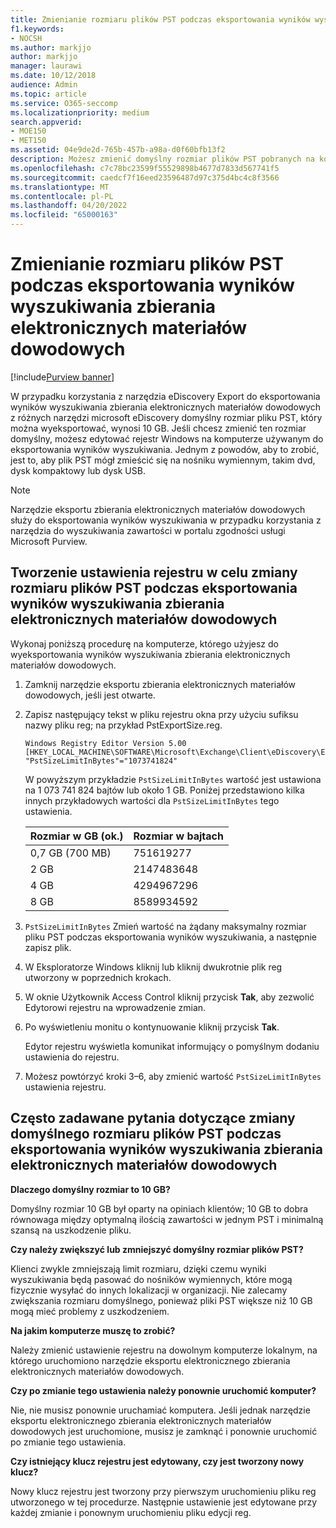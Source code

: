 ```yaml
---
title: Zmienianie rozmiaru plików PST podczas eksportowania wyników wyszukiwania zbierania elektronicznych materiałów dowodowych
f1.keywords:
- NOCSH
ms.author: markjjo
author: markjjo
manager: laurawi
ms.date: 10/12/2018
audience: Admin
ms.topic: article
ms.service: O365-seccomp
ms.localizationpriority: medium
search.appverid:
- MOE150
- MET150
ms.assetid: 04e9de2d-765b-457b-a98a-d0f60bfb13f2
description: Możesz zmienić domyślny rozmiar plików PST pobranych na komputer podczas eksportowania wyników wyszukiwania zbierania elektronicznych materiałów dowodowych.
ms.openlocfilehash: c7c78bc23599f55529898b4677d7833d567741f5
ms.sourcegitcommit: caedcf7f16eed23596487d97c375d4bc4c8f3566
ms.translationtype: MT
ms.contentlocale: pl-PL
ms.lasthandoff: 04/20/2022
ms.locfileid: "65000163"
---
```

# <a name="change-the-size-of-pst-files-when-exporting-ediscovery-search-results"></a>Zmienianie rozmiaru plików PST podczas eksportowania wyników wyszukiwania zbierania elektronicznych materiałów dowodowych

[!include[Purview banner](../includes/purview-rebrand-banner.md)]

W przypadku korzystania z narzędzia eDiscovery Export do eksportowania wyników wyszukiwania zbierania elektronicznych materiałów dowodowych z różnych narzędzi microsoft eDiscovery domyślny rozmiar pliku PST, który można wyeksportować, wynosi 10 GB. Jeśli chcesz zmienić ten rozmiar domyślny, możesz edytować rejestr Windows na komputerze używanym do eksportowania wyników wyszukiwania. Jednym z powodów, aby to zrobić, jest to, aby plik PST mógł zmieścić się na nośniku wymiennym, takim dvd, dysk kompaktowy lub dysk USB. 
  
> [!NOTE]
> Narzędzie eksportu zbierania elektronicznych materiałów dowodowych służy do eksportowania wyników wyszukiwania w przypadku korzystania z narzędzia do wyszukiwania zawartości w portalu zgodności usługi Microsoft Purview.
  
## <a name="create-a-registry-setting-to-change-the-size-of-pst-files-when-you-export-ediscovery-search-results"></a>Tworzenie ustawienia rejestru w celu zmiany rozmiaru plików PST podczas eksportowania wyników wyszukiwania zbierania elektronicznych materiałów dowodowych

Wykonaj poniższą procedurę na komputerze, którego użyjesz do wyeksportowania wyników wyszukiwania zbierania elektronicznych materiałów dowodowych.
  
1. Zamknij narzędzie eksportu zbierania elektronicznych materiałów dowodowych, jeśli jest otwarte. 
    
2. Zapisz następujący tekst w pliku rejestru okna przy użyciu sufiksu nazwy pliku reg; na przykład PstExportSize.reg. 
    
    ```text
    Windows Registry Editor Version 5.00
    [HKEY_LOCAL_MACHINE\SOFTWARE\Microsoft\Exchange\Client\eDiscovery\ExportTool]
    "PstSizeLimitInBytes"="1073741824"
    ```

    W powyższym przykładzie  `PstSizeLimitInBytes` wartość jest ustawiona na 1 073 741 824 bajtów lub około 1 GB. Poniżej przedstawiono kilka innych przykładowych wartości dla  `PstSizeLimitInBytes` tego ustawienia. 
    
    |**Rozmiar w GB (ok.)**|**Rozmiar w bajtach**|
    |:-----|:-----|
    |0,7 GB (700 MB)  <br/> |751619277  <br/> |
    |2 GB  <br/> |2147483648  <br/> |
    |4 GB  <br/> |4294967296  <br/> |
    |8 GB  <br/> |8589934592  <br/> |
   
3. `PstSizeLimitInBytes` Zmień wartość na żądany maksymalny rozmiar pliku PST podczas eksportowania wyników wyszukiwania, a następnie zapisz plik. 
    
4. W Eksploratorze Windows kliknij lub kliknij dwukrotnie plik reg utworzony w poprzednich krokach.
    
5. W oknie Użytkownik Access Control kliknij przycisk **Tak**, aby zezwolić Edytorowi rejestru na wprowadzenie zmian. 
    
6. Po wyświetleniu monitu o kontynuowanie kliknij przycisk **Tak**.
    
    Edytor rejestru wyświetla komunikat informujący o pomyślnym dodaniu ustawienia do rejestru.
    
7. Możesz powtórzyć kroki 3–6, aby zmienić wartość  `PstSizeLimitInBytes` ustawienia rejestru. 
  
## <a name="frequently-asked-questions-about-changing-the-default-size-of-pst-files-when-you-export-ediscovery-search-results"></a>Często zadawane pytania dotyczące zmiany domyślnego rozmiaru plików PST podczas eksportowania wyników wyszukiwania zbierania elektronicznych materiałów dowodowych

 **Dlaczego domyślny rozmiar to 10 GB?**
  
Domyślny rozmiar 10 GB był oparty na opiniach klientów; 10 GB to dobra równowaga między optymalną ilością zawartości w jednym PST i minimalną szansą na uszkodzenie pliku.
  
 **Czy należy zwiększyć lub zmniejszyć domyślny rozmiar plików PST?**
  
Klienci zwykle zmniejszają limit rozmiaru, dzięki czemu wyniki wyszukiwania będą pasować do nośników wymiennych, które mogą fizycznie wysyłać do innych lokalizacji w organizacji. Nie zalecamy zwiększania rozmiaru domyślnego, ponieważ pliki PST większe niż 10 GB mogą mieć problemy z uszkodzeniem.
  
 **Na jakim komputerze muszę to zrobić?**
  
Należy zmienić ustawienie rejestru na dowolnym komputerze lokalnym, na którego uruchomiono narzędzie eksportu elektronicznego zbierania elektronicznych materiałów dowodowych.
  
 **Czy po zmianie tego ustawienia należy ponownie uruchomić komputer?**
  
Nie, nie musisz ponownie uruchamiać komputera. Jeśli jednak narzędzie eksportu elektronicznego zbierania elektronicznych materiałów dowodowych jest uruchomione, musisz je zamknąć i ponownie uruchomić po zmianie tego ustawienia.
  
 **Czy istniejący klucz rejestru jest edytowany, czy jest tworzony nowy klucz?**
  
Nowy klucz rejestru jest tworzony przy pierwszym uruchomieniu pliku reg utworzonego w tej procedurze. Następnie ustawienie jest edytowane przy każdej zmianie i ponownym uruchomieniu pliku edycji reg.
